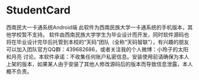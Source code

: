 # StudentCard
西南民大一卡通系统Android端
此软件为西南民族大学一卡通系统的手机版本，其他学校暂不支持。
软件由西南民族大学学生为毕业设计而开发，同时软件源码也将在毕业设计完毕后托管到本校的“天码”团队（全称“天码智联”），有兴趣的朋友可以加入团队官方QQ群：439682686，或者关注我的个人微博：小玲子的太阳和月亮 讨论。本软件承诺：不收集任何账户私密信息。安装使用前请确保为本人上架的版本，如果某人由于安装了其他人修改源码后的版本而导致信息泄露，本人概不负责。
